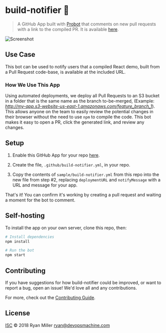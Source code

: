 # build-notifier :robot:

> A GitHub App built with [Probot](https://github.com/probot/probot) that comments on new pull requests with a link to the compiled PR. It is available [here](https://github.com/apps/build-notifier).

![Screenshot](https://ryanmillerc.github.io/build-notifier/screenshot.png)

## Use Case

This bot can be used to notify users that a compiled React demo, built from a Pull Request code-base, is available at the included URL.

### How We Use This App

Using automated deployments, we deploy all Pull Requests to an S3 bucket in a folder that is the same name as the branch to-be-merged, (Example: *http://my-app.s3-website-us-east-1.amazonaws.com/feature_branch_1*). This allows anyone on the team to easily review the potential changes in their browser without the need to use `npm` to compile the code. This bot makes it easy to open a PR, click the generated link, and review any changes.

## Setup

1. Enable this GitHub App for your repo [here](https://github.com/apps/build-notifier).

2. Create the file, `.github/build-notifier.yml`, in your repo.

3. Copy the contents of `sample/build-notifier.yml` from this repo into the new file from step #2, replacing `deploymentURL` and `notifyMessage` with a URL and message for your app.

That's it! You can confirm it's working by creating a pull request and waiting a moment for the bot to comment.

## Self-hosting

To install the app on your own server, clone this repo, then:

```sh
# Install dependencies
npm install

# Run the bot
npm start
```

## Contributing

If you have suggestions for how build-notifier could be improved, or want to report a bug, open an issue! We'd love all and any contributions.

For more, check out the [Contributing Guide](CONTRIBUTING.md).

## License

[ISC](LICENSE) © 2018 Ryan Miller <ryan@devopsmachine.com>
